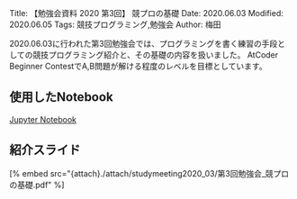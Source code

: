 Title: 【勉強会資料 2020 第3回】 競プロの基礎
Date: 2020.06.03
Modified: 2020.06.05
Tags: 競技プログラミング,勉強会
Author: 梅田

2020.06.03に行われた第3回勉強会では、プログラミングを書く練習の手段としての競技プログラミング紹介と、その基礎の内容を扱いました。
AtCoder Beginner ContestでA,B問題が解ける程度のレベルを目標としています。
## 使用したNotebook
[Jupyter Notebook]({attach}./attach/studymeeting2020_03/勉強会第3回.ipynb)


## 紹介スライド
[% embed src="{attach}./attach/studymeeting2020_03/第3回勉強会_競プロの基礎.pdf" %]
